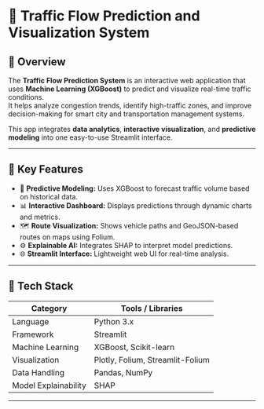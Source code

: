 # 🚦 Traffic Flow Prediction and Visualization System

## 🧠 Overview
The **Traffic Flow Prediction System** is an interactive web application that uses **Machine Learning (XGBoost)** to predict and visualize real-time traffic conditions.  
It helps analyze congestion trends, identify high-traffic zones, and improve decision-making for smart city and transportation management systems.

This app integrates **data analytics**, **interactive visualization**, and **predictive modeling** into one easy-to-use Streamlit interface.

---

## 🧩 Key Features
- 🧮 **Predictive Modeling:** Uses XGBoost to forecast traffic volume based on historical data.  
- 📊 **Interactive Dashboard:** Displays predictions through dynamic charts and metrics.  
- 🗺️ **Route Visualization:** Shows vehicle paths and GeoJSON-based routes on maps using Folium.  
- ⚙️ **Explainable AI:** Integrates SHAP to interpret model predictions.  
- 🌐 **Streamlit Interface:** Lightweight web UI for real-time analysis.

---

## 🧰 Tech Stack
| Category | Tools / Libraries |
|-----------|------------------|
| Language | Python 3.x |
| Framework | Streamlit |
| Machine Learning | XGBoost, Scikit-learn |
| Visualization | Plotly, Folium, Streamlit-Folium |
| Data Handling | Pandas, NumPy |
| Model Explainability | SHAP |

---

